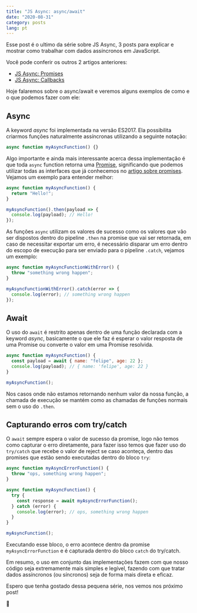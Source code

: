 ```yaml
---
title: "JS Async: async/await"
date: "2020-08-31"
category: posts
lang: pt
---
```


Esse post é o ultimo da série sobre JS Async, 3 posts para explicar e mostrar como trabalhar com dados assíncronos em JavaScript.

Você pode conferir os outros 2 artigos anteriores:

- <a href="https://www.felipesousa.space/posts/pt/javascript-async-promises" target="_blank">JS Async: Promises</a>
- <a href="https://www.felipesousa.space/posts/pt/javascript-async-callbacks" target="_blank">JS Async: Callbacks</a>

Hoje falaremos sobre o async/await e veremos alguns exemplos de como e o que podemos fazer com ele:

## Async

A keyword _async_ foi implementada na versão ES2017. Ela possibilita criarmos funções naturalmente assíncronas utilizando a seguinte notação:

```javascript
async function myAsyncFunction() {}
```

Algo importante e ainda mais interessante acerca dessa implementação é que toda `async` function retorna uma <a href="https://developer.mozilla.org/pt-BR/docs/Web/JavaScript/Reference/Global_Objects/Promise" target="_blank">Promise</a>, significando que podemos utilizar todas as interfaces que já conhecemos no <a href="https://www.felipesousa.space/posts/pt/javascript-async-promises" target="_blank">artigo sobre promises</a>. Vejamos um exemplo para entender melhor:

```javascript
async function myAsyncFunction() {
  return "Hello!";
}

myAsyncFunction().then(payload => {
  console.log(payload); // Hello!
});
```

As funções `async` utilizam os valores de sucesso como os valores que vão ser dispostos dentro do pipeline `.then` na promise que vai ser retornada, em caso de necessitar exportar um erro, é necessário disparar um erro dentro do escopo de execução para ser enviado para o pipeline `.catch`, vejamos um exemplo:

```javascript
async function myAsyncFunctionWithError() {
  throw "something wrong happen";
}

myAsyncFunctionWithError().catch(error => {
  console.log(error); // something wrong happen
});
```

## Await

O uso do `await` é restrito apenas dentro de uma função declarada com a keyword _async_, basicamente o que ele faz é esperar o valor resposta de uma Promise ou converte o valor em uma Promise resolvida.

```javascript
async function myAsyncFunction() {
  const payload = await { name: "felipe", age: 22 };
  console.log(payload); // { name: 'felipe', age: 22 }
}

myAsyncFunction();
```

Nos casos onde não estamos retornando nenhum valor da nossa função, a chamada de execução se mantém como as chamadas de funções normais sem o uso do `.then`.

## Capturando erros com try/catch

O `await` sempre espera o valor de sucesso da promise, logo não temos como capturar o erro diretamente, para fazer isso temos que fazer uso do `try/catch` que recebe o valor de reject se caso aconteça, dentro das promises que estão sendo executadas dentro do bloco `try`:

```javascript
async function myAsyncErrorFunction() {
  throw "ops, something wrong happen";
}

async function myAsyncFunction() {
  try {
    const response = await myAsyncErrorFunction();
  } catch (error) {
    console.log(error); // ops, something wrong happen
  }
}

myAsyncFunction();
```

Executando esse bloco, o erro acontece dentro da promise `myAsyncErrorFunction` e é capturada dentro do bloco `catch` do try/catch.

Em resumo, o uso em conjunto das implementações fazem com que nosso código seja extremamente mais simples e legível, fazendo com que tratar dados assíncronos (ou síncronos) seja de forma mais direta e eficaz.

Espero que tenha gostado dessa pequena série, nos vemos nos próximo post!

🔭
